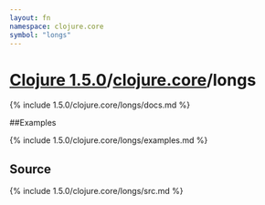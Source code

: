 ```yaml
---
layout: fn
namespace: clojure.core
symbol: "longs"
---
```


# [Clojure 1.5.0](../../)/[clojure.core](../)/longs

{% include 1.5.0/clojure.core/longs/docs.md %}

##Examples

{% include 1.5.0/clojure.core/longs/examples.md %}
## Source
{% include 1.5.0/clojure.core/longs/src.md %}

